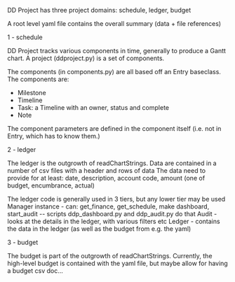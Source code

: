 DD Project has three project domains:  schedule, ledger, budget

A root level yaml file contains the overall summary (data + file references)

1 - schedule

DD Project tracks various components in time, generally to produce a Gantt chart.  A project (ddproject.py) is a set of components.

The components (in components.py) are all based off an Entry baseclass.  The components are:

- Milestone
- Timeline
- Task: a Timeline with an owner, status and complete
- Note

The component parameters are defined in the component itself (i.e. not in Entry, which has to know them.)

2 - ledger

The ledger is the outgrowth of readChartStrings.  Data are contained in a number of csv files with a header and rows of data
The data need to provide for at least: date, description, account code, amount (one of budget, encumbrance, actual)

The ledger code is generally used in 3 tiers, but any lower tier may be used
    Manager instance - can: get_finance, get_schedule, make dashboard, start_audit -- scripts ddp_dashboard.py and ddp_audit.py do that
    Audit - looks at the details in the ledger, with various filters etc
    Ledger - contains the data in the ledger (as well as the budget from e.g. the yaml)

3 - budget

The budget is part of the outgrowth of readChartStrings.  Currently, the high-level budget is contained with the yaml file, but maybe allow for having a budget csv doc...